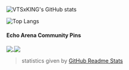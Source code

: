 ![VTSxKING's GitHub stats](https://github-readme-stats.vercel.app/api?username=vtsxking&count_private=true&theme=dark)

![Top Langs](https://github-readme-stats.vercel.app/api/top-langs/?username=vtsxking&layout=compact&count_private=true&theme=dark)

#### Echo Arena Community Pins
<a href="https://github.com/NtsFranz/Spark">
  <img align="center" src="https://github-readme-stats.vercel.app/api/pin/?username=NtsFranz&repo=Spark&show_owner=true&theme=dark" />
</a>
<a href="https://github.com/Ajedi32/echovr_api_docs">
  <img align="center" src="https://github-readme-stats.vercel.app/api/pin/?username=Ajedi32&repo=echovr_api_docs&show_owner=true&theme=dark" />
</a>

> statistics given by [GitHub Readme Stats](https://github.com/anuraghazra/github-readme-stats)
